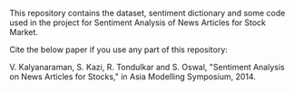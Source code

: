 This repository contains the dataset, sentiment dictionary and some code used in the project for Sentiment Analysis of News Articles for Stock Market.

Cite the below paper if you use any part of this repository:

V. Kalyanaraman, S. Kazi, R. Tondulkar and S. Oswal, "Sentiment Analysis on News Articles for Stocks," in Asia Modelling Symposium, 2014.